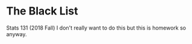 # The Black List
Stats 131 (2018 Fall)
I don't really want to do this but this is homework so anyway.
